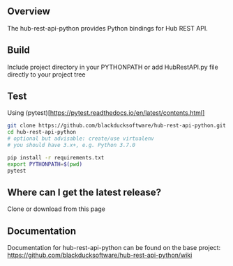 ## Overview ##
The hub-rest-api-python provides Python bindings for Hub REST API.

## Build ##

Include project directory in your PYTHONPATH or add HubRestAPI.py file directly to your project tree

## Test ##
Using (pytest)[https://pytest.readthedocs.io/en/latest/contents.html]

```bash
git clone https://github.com/blackducksoftware/hub-rest-api-python.git
cd hub-rest-api-python
# optional but advisable: create/use virtualenv
# you should have 3.x+, e.g. Python 3.7.0

pip install -r requirements.txt
export PYTHONPATH=$(pwd)
pytest
```

## Where can I get the latest release? ##
Clone or download from this page

## Documentation ##
Documentation for hub-rest-api-python can be found on the base project:  https://github.com/blackducksoftware/hub-rest-api-python/wiki


